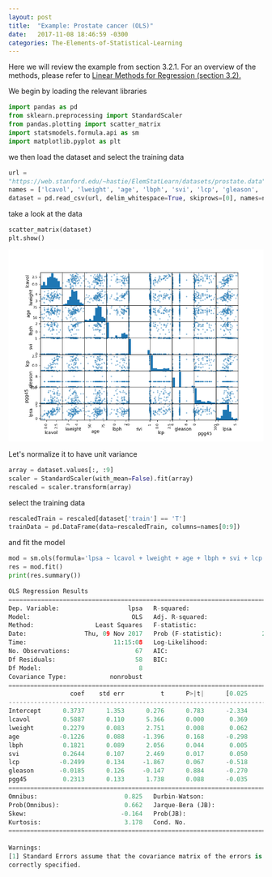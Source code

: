 ```yaml
---
layout: post
title:  "Example: Prostate cancer (OLS)"
date:   2017-11-08 18:46:59 -0300
categories: The-Elements-of-Statistical-Learning
---
```


Here we will review the example from section 3.2.1. For an overview of the methods, please refer to [Linear Methods for Regression (section 3.2).](https://github.com/jccjgit/notes-TEoSL/blob/master/linear-methods-for-regression/paper.pdf)

We begin by loading the relevant libraries

```python
import pandas as pd
from sklearn.preprocessing import StandardScaler
from pandas.plotting import scatter_matrix
import statsmodels.formula.api as sm
import matplotlib.pyplot as plt
```
we then load the dataset and select the training data

```python
url =
"https://web.stanford.edu/~hastie/ElemStatLearn/datasets/prostate.data"
names = ['lcavol', 'lweight', 'age', 'lbph', 'svi', 'lcp', 'gleason', 'pgg45', 'lpsa', 'train']
dataset = pd.read_csv(url, delim_whitespace=True, skiprows=[0], names=names)
```

take a look at the data

```python
scatter_matrix(dataset)
plt.show()
```
![prostCancer_3_2_1_figure3_1](/figures/prostCancer_3_2_1_figure3_1.png)


Let's normalize it to have unit variance

```python
array = dataset.values[:, :9]
scaler = StandardScaler(with_mean=False).fit(array)
rescaled = scaler.transform(array)
```
select the training data

```python
rescaledTrain = rescaled[dataset['train'] == 'T']
trainData = pd.DataFrame(data=rescaledTrain, columns=names[0:9])
```
and fit the model

```python
mod = sm.ols(formula='lpsa ~ lcavol + lweight + age + lbph + svi + lcp + gleason + pgg45', data=trainData)
res = mod.fit()
print(res.summary())
```

```python
OLS Regression Results
==============================================================================
Dep. Variable:                   lpsa   R-squared:                       0.694
Model:                            OLS   Adj. R-squared:                  0.652
Method:                 Least Squares   F-statistic:                     16.47
Date:                Thu, 09 Nov 2017   Prob (F-statistic):           2.04e-12
Time:                        11:15:08   Log-Likelihood:                -58.236
No. Observations:                  67   AIC:                             134.5
Df Residuals:                      58   BIC:                             154.3
Df Model:                           8
Covariance Type:            nonrobust
==============================================================================
                 coef    std err          t      P>|t|      [0.025      0.975]
------------------------------------------------------------------------------
Intercept      0.3737      1.353      0.276      0.783      -2.334       3.082
lcavol         0.5887      0.110      5.366      0.000       0.369       0.808
lweight        0.2279      0.083      2.751      0.008       0.062       0.394
age           -0.1226      0.088     -1.396      0.168      -0.298       0.053
lbph           0.1821      0.089      2.056      0.044       0.005       0.359
svi            0.2644      0.107      2.469      0.017       0.050       0.479
lcp           -0.2499      0.134     -1.867      0.067      -0.518       0.018
gleason       -0.0185      0.126     -0.147      0.884      -0.270       0.233
pgg45          0.2313      0.133      1.738      0.088      -0.035       0.498
==============================================================================
Omnibus:                        0.825   Durbin-Watson:                   1.690
Prob(Omnibus):                  0.662   Jarque-Bera (JB):                0.389
Skew:                          -0.164   Prob(JB):                        0.823
Kurtosis:                       3.178   Cond. No.                         279.
==============================================================================

Warnings:
[1] Standard Errors assume that the covariance matrix of the errors is
correctly specified.
```
